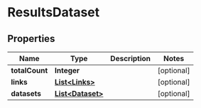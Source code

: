 

# ResultsDataset


## Properties

| Name | Type | Description | Notes |
|------------ | ------------- | ------------- | -------------|
|**totalCount** | **Integer** |  |  [optional] |
|**links** | [**List&lt;Links&gt;**](Links.md) |  |  [optional] |
|**datasets** | [**List&lt;Dataset&gt;**](Dataset.md) |  |  [optional] |



